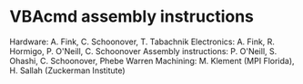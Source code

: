 # VBAcmd assembly instructions




Hardware: A. Fink, C. Schoonover, T. Tabachnik
Electronics: A. Fink, R. Hormigo, P. O'Neill, C. Schoonover
Assembly instructions: P. O'Neill, S. Ohashi, C. Schoonover, Phebe Warren
Machining: M. Klement (MPI Florida), H. Sallah (Zuckerman Institute)